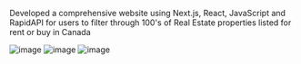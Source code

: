 Developed a comprehensive website using Next.js, React, JavaScript and RapidAPI for users to filter through 100's of Real Estate properties listed for rent or buy in Canada

![image](https://user-images.githubusercontent.com/86090405/147861456-b306f551-b95b-4560-99af-0715bdea4abe.png)
![image](https://user-images.githubusercontent.com/86090405/147861467-4fd16d84-58d3-4aca-b8b4-08837c45621f.png)
![image](https://user-images.githubusercontent.com/86090405/147861472-f010b708-89a6-422c-936a-9e6e772f1e69.png)
